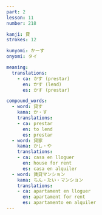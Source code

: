 ```yaml
---
part: 2
lesson: 11
number: 218

kanji: 貸
strokes: 12

kunyomi: かーす
onyomi: タイ

meaning:
  translations:
    - ca: かす (prestar)
      en: かす (lend)
      es: かす (prestar)

compound_words:
  - word: 貸す
    kana: か・す
    translations:
    - ca: prestar
      en: to lend
      es: prestar
  - word: 貸家
    kana: かし・や
    translations:
    - ca: casa en lloguer
      en: house for rent
      es: casa en alquiler
  - word: 賃貸マンション
    kana: ちん・たい・マンション
    translations:
    - ca: apartament en lloguer
      en: apartament for rent
      es: apartamento en alquiler
---
```

